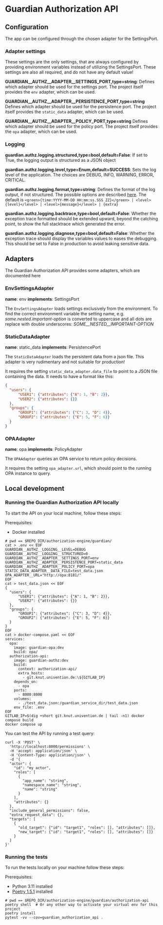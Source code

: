 <!--
Copyright (C) 2023 Univention GmbH

SPDX-License-Identifier: AGPL-3.0-only
-->

# Guardian Authorization API

## Configuration

The app can be configured through the chosen adapter for the SettingsPort.

### Adapter settings

These settings are the only settings, that are always configured by providing environment variables instead of utilizing the SettingsPort.
These settings are also all required, and do not have any default value!

**GUARDIAN__AUTHZ__ADAPTER__SETTINGS_PORT,type=string**: Defines which adapter should be used for the settings port.
The project itself provides the `env` adapter, which can be used.

**GUARDIAN__AUTHZ__ADAPTER__PERSISTENCE_PORT,type=string** Defines which adapter should be used for the persistence port.
The project itself provides the `static_data` adapter, which can be used.

**GUARDIAN__AUTHZ__ADAPTER__POLICY_PORT,type=string** Defines which adapter should be used for the policy port.
The project itself provides the `opa` adapter, which can be used.

### Logging

**guardian.authz.logging.structured,type=bool,default=False**: If set to True, the logging output is structured as a JSON object

**guardian.authz.logging.level,type=Enum,default=SUCCESS**: Sets the log level of the application. The choices are DEBUG, INFO,
WARNING, ERROR, CRITICAL.

**guardian.authz.logging.format,type=string**: Defines the format of the log output, if not structured. The possible options are
described [here](https://loguru.readthedocs.io/en/stable/api/logger.html). The default is
`<green>{time:YYYY-MM-DD HH:mm:ss.SSS ZZ}</green> | <level>{level}</level> | <level>{message}</level> | {extra}`

**guardian.authz.logging.backtrace,type=bool,default=False**: Whether the exception trace formatted should be
extended upward, beyond the catching point, to show the full stacktrace which generated the error.

**guardian.authz.logging.diagnose,type=bool,default=False**: Whether the exception trace should display the variables
values to eases the debugging. This should be set to False in production to avoid leaking sensitive data.

## Adapters

The Guardian Authorization API provides some adapters, which are documented here

### EnvSettingsAdapter

**name**: env
**implements**: SettingsPort

The `EnvSettingsAdapter` loads settings exclusively from the environment. To find the correct environment variable
the setting name, e.g. *some.nested.important-option* is converted to uppercase and all dots are replace with double
underscores: *SOME__NESTED__IMPORTANT-OPTION*

### StaticDataAdapter

**name**: static_data
**implements**: PersistencePort

The `StaticDataAdapter` loads the persistent data from a json file. This adapter is very rudimentary and not suitable for
production!

It requires the setting `static_data_adapter.data_file` to point to a JSON file containing the data. It needs to have
a format like this:

```json
{
  "users": {
      "USER1": {"attributes": {"A": 1, "B": 2}},
      "USER2": {"attributes": {}}
  },
  "groups": {
      "GROUP1": {"attributes": {"C": 3, "D": 4}},
      "GROUP2": {"attributes": {"E": 5, "F": 6}}
  }
}
```

### OPAAdapter

**name**: opa
**implements**: PolicyAdapter

The `OPAAdapter` queries an OPA service to return policy decisions.

It requires the setting `opa_adapter.url`, which should point to the running OPA instance to query.

## Local development

### Running the Guardian Authorization API locally

To start the API on your local machine, follow these steps:

Prerequisites:

- Docker installed

```shell
# pwd == $REPO_DIR/authorization-engine/guardian/
cat > .env << EOF
GUARDIAN__AUTHZ__LOGGING__LEVEL=DEBUG
GUARDIAN__AUTHZ__LOGGING__STRUCTURED=0
GUARDIAN__AUTHZ__ADAPTER__SETTINGS_PORT=env
GUARDIAN__AUTHZ__ADAPTER__PERSISTENCE_PORT=static_data
GUARDIAN__AUTHZ__ADAPTER__POLICY_PORT=opa
STATIC_DATA_ADAPTER__DATA_FILE=test_data.json
OPA_ADAPTER__URL="http://opa:8181/"
EOF
cat > test_data.json << EOF
{
  "users": {
      "USER1": {"attributes": {"A": 1, "B": 2}},
      "USER2": {"attributes": {}}
  },
  "groups": {
      "GROUP1": {"attributes": {"C": 3, "D": 4}},
      "GROUP2": {"attributes": {"E": 5, "F": 6}}
  }
}
EOF
cat > docker-compose.yaml << EOF
services:
  opa:
    image: guardian-opa:dev
    build: opa/
  authorization-api:
    image: guardian-authz:dev
    build:
      context: authorization-api/
      extra_hosts:
        - git.knut.univention.de:\${GITLAB_IP}
    depends_on:
      - opa
    ports:
      - 8000:8000
    volumes:
      - ./test_data.json:/guardian_service_dir/test_data.json
    env_file: .env
EOF
GITLAB_IP=$(dig +short git.knut.univention.de | tail -n1) docker compose build
docker compose up
```

You can test the API by running a test query:

```shell
curl -X 'POST' \
  'http://localhost:8000/permissions' \
  -H 'accept: application/json' \
  -H 'Content-Type: application/json' \
  -d '{
  "actor": {
    "id": "my actor",
    "roles": [
      {
        "app_name": "string",
        "namespace_name": "string",
        "name": "string"
      }
    ],
    "attributes": {}
  },
  "include_general_permissions": false,
  "extra_request_data": {},
  "targets": [
    {
      "old_target": {"id": "target1", "roles": [], "attributes": []},
      "new_target": {"id": "target1", "roles": [], "attributes": []}
    }
  ]
}'
```

### Running the tests

To run the tests locally on your machine follow these steps:

Prerequisites:
- Python 3.11 installed
- [Poetry 1.5.1](https://python-poetry.org/) installed

```shell
# pwd == $REPO_DIR/authorization-engine/guardian/authorization-api
poetry shell  # Or any other way to activate your virtual env for this project
poetry install
pytest -vv --cov=guardian_authorization_api .
```
